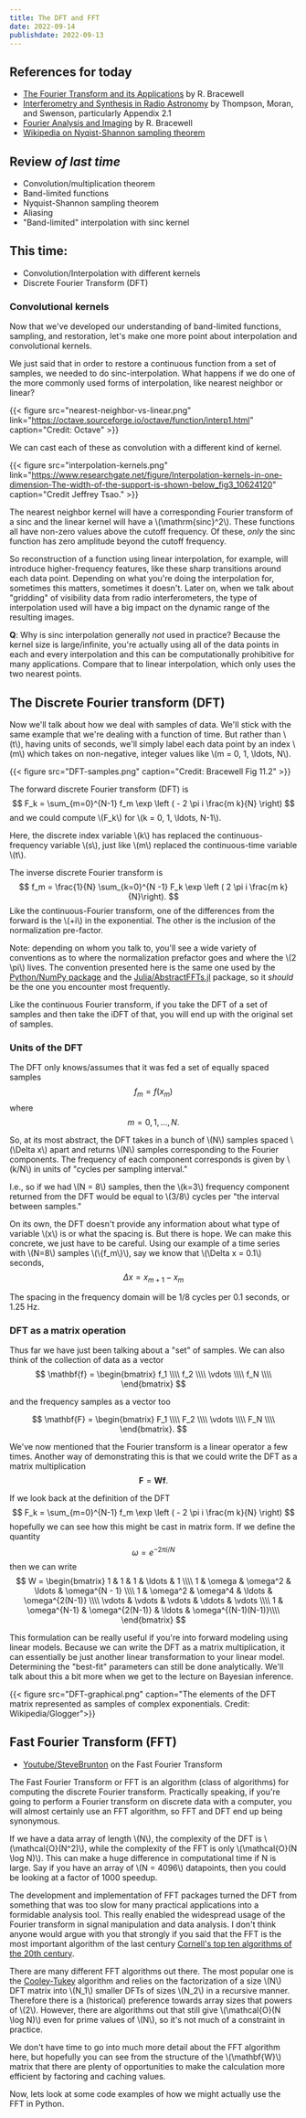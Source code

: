```yaml
---
title: The DFT and FFT
date: 2022-09-14
publishdate: 2022-09-13
---
```


## References for today

* [The Fourier Transform and its Applications](https://catalog.libraries.psu.edu/catalog/2010095) by R. Bracewell
* [Interferometry and Synthesis in Radio Astronomy](https://catalog.libraries.psu.edu/catalog/20789467) by Thompson, Moran, and Swenson, particularly Appendix 2.1
* [Fourier Analysis and Imaging](https://catalog.libraries.psu.edu/catalog/34517505) by R. Bracewell
* [Wikipedia on Nyqist-Shannon sampling theorem](https://en.wikipedia.org/wiki/Nyquist%E2%80%93Shannon_sampling_theorem)

## Review *of last time*

* Convolution/multiplication theorem
* Band-limited functions
* Nyquist-Shannon sampling theorem
* Aliasing
* "Band-limited" interpolation with sinc kernel

## This time:

* Convolution/Interpolation with different kernels
* Discrete Fourier Transform (DFT)


### Convolutional kernels

Now that we've developed our understanding of band-limited functions, sampling, and restoration, let's make one more point about interpolation and convolutional kernels.

We just said that in order to restore a continuous function from a set of samples, we needed to do sinc-interpolation. What happens if we do one of the more commonly used forms of interpolation, like nearest neighbor or linear?

{{< figure src="nearest-neighbor-vs-linear.png" link="https://octave.sourceforge.io/octave/function/interp1.html" caption="Credit: Octave" >}}

We can cast each of these as convolution with a different kind of kernel.

{{< figure src="interpolation-kernels.png" link="https://www.researchgate.net/figure/Interpolation-kernels-in-one-dimension-The-width-of-the-support-is-shown-below_fig3_10624120" caption="Credit Jeffrey Tsao." >}}

The nearest neighbor kernel will have a corresponding Fourier transform of a sinc and the linear kernel will have a \\(\mathrm{sinc}^2\\). These functions all have non-zero values above the cutoff frequency. Of these, *only* the sinc function has zero amplitude beyond the cutoff frequency.

So reconstruction of a function using linear interpolation, for example, will introduce higher-frequency features, like these sharp transitions around each data point. Depending on what you're doing the interpolation for, sometimes this matters, sometimes it doesn't. Later on, when we talk about "gridding" of visibility data from radio interferometers, the type of interpolation used will have a big impact on the dynamic range of the resulting images.

**Q**: Why is sinc interpolation generally *not* used in practice? Because the kernel size is large/infinite, you're actually using all of the data points in each and every interpolation and this can be computationally prohibitive for many applications. Compare that to linear interpolation, which only uses the two nearest points.


## The Discrete Fourier transform (DFT)

Now we'll talk about how we deal with samples of data. We'll stick with the same example that we're dealing with a function of time. But rather than \\(t\\), having units of seconds, we'll simply label each data point by an index \\(m\\) which takes on non-negative, integer values like \\(m = 0, 1, \ldots, N\\).

{{< figure src="DFT-samples.png" caption="Credit: Bracewell Fig 11.2" >}}

The forward discrete Fourier transform (DFT) is
$$
F_k = \sum_{m=0}^{N-1} f_m \exp \left ( - 2 \pi i \frac{m k}{N} \right)
$$
and we could compute \\(F_k\\) for \\(k = 0, 1, \ldots, N-1\\).

Here, the discrete index variable \\(k\\) has replaced the continuous-frequency variable \\(s\\), just like \\(m\\) replaced the continuous-time variable \\(t\\).

The inverse discrete Fourier transform is
$$
f_m = \frac{1}{N} \sum_{k=0}^{N -1} F_k \exp \left ( 2 \pi i \frac{m k}{N}\right).
$$
Like the continuous-Fourier transform, one of the differences from the forward is the \\(+i\\) in the exponential. The other is the inclusion of the normalization pre-factor.

Note: depending on whom you talk to, you'll see a wide variety of conventions as to where the normalization prefactor goes and where the \\(2 \pi\\) lives. The convention presented here is the same one used by the [Python/NumPy package](https://numpy.org/doc/stable/reference/routines.fft.html#module-numpy.fft) and the [Julia/AbstractFFTs.jl](https://juliamath.github.io/AbstractFFTs.jl/stable/api/#Public-Interface) package, so it *should* be the one you encounter most frequently.

Like the continuous Fourier transform, if you take the DFT of a set of samples and then take the iDFT of that, you will end up with the original set of samples.

### Units of the DFT

The DFT only knows/assumes that it was fed a set of equally spaced samples
$$
f_m = f(x_m)
$$
where
$$
m = 0, 1, \ldots, N.
$$

So, at its most abstract, the DFT takes in a bunch of \\(N\\) samples spaced \\(\Delta x\\) apart and returns \\(N\\) samples corresponding to the Fourier components. The frequency of each component corresponds is given by \\(k/N\\) in units of "cycles per sampling interval."

I.e., so if we had \\(N = 8\\) samples, then the \\(k=3\\) frequency component returned from the DFT would be equal to \\(3/8\\) cycles per "the interval between samples."

On its own, the DFT doesn't provide any information about what type of variable \\(x\\) is or what the spacing is. But there is hope. We can make this concrete, we just have to be careful. Using our example of a time series with \\(N=8\\) samples \\(\\{f_m\\}\\), say we know that \\(\Delta x = 0.1\\) seconds,
$$
\Delta x = x_{m+1} -x_m
$$

The spacing in the frequency domain will be 1/8 cycles per 0.1 seconds, or 1.25 Hz.

### DFT as a matrix operation 

Thus far we have just been talking about a "set" of samples. We can also think of the collection of data as a vector
$$
\mathbf{f} =
    \begin{bmatrix}
    f_1 \\\\
    f_2 \\\\
    \vdots \\\\
    f_N \\\\
    \end{bmatrix} 
$$

and the frequency samples as a vector too

$$
\mathbf{F} = 
\begin{bmatrix}
    F_1 \\\\
    F_2 \\\\
    \vdots \\\\
    F_N \\\\
    \end{bmatrix}.
$$

We've now mentioned that the Fourier transform is a linear operator a few times. Another way of demonstrating this is that we could write the DFT as a matrix multiplication 
$$
\mathbf{F} = \mathbf{W} \mathbf{f}.
$$

If we look back at the definition of the DFT 
$$
F_k = \sum_{m=0}^{N-1} f_m \exp \left ( - 2 \pi i \frac{m k}{N} \right)
$$
hopefully we can see how this might be cast in matrix form. If we define the quantity
$$
\omega = e^{- 2 \pi i / N}
$$
then we can write
$$
W = \begin{bmatrix}
1 & 1 & 1 & \ldots & 1 \\\\
1 & \omega & \omega^2 & \ldots & \omega^{N - 1} \\\\
1 & \omega^2 & \omega^4 & \ldots & \omega^{2(N-1)} \\\\
\vdots & \vdots & \vdots & \ddots & \vdots \\\\
1 & \omega^{N-1} & \omega^{2(N-1)} & \ldots & \omega^{(N-1)(N-1)}\\\\
\end{bmatrix}
$$

This formulation can be really useful if you're into forward modeling using linear models. Because we can write the DFT as a matrix multiplication, it can essentially be just another linear transformation to your linear model. Determining the "best-fit" parameters can still be done analytically. We'll talk about this a bit more when we get to the lecture on Bayesian inference.

{{< figure src="DFT-graphical.png" caption="The elements of the DFT matrix represented as samples of complex exponentials. Credit: Wikipedia/Glogger">}}

## Fast Fourier Transform (FFT)

* [Youtube/SteveBrunton](https://www.youtube.com/watch?v=E8HeD-MUrjY&ab_channel=SteveBrunton) on the Fast Fourier Transform

The Fast Fourier Transform or FFT is an algorithm (class of algorithms) for computing the discrete Fourier transform. Practically speaking, if you're going to perform a Fourier transform on discrete data with a computer, you will almost certainly use an FFT algorithm, so FFT and DFT end up being synonymous. 

If we have a data array of length \\(N\\), the complexity of the DFT is \\(\mathcal{O}(N^2)\\), while the complexity of the FFT is only \\(\mathcal{O}(N \log N)\\). This can make a huge difference in computational time if N is large. Say if you have an array of \\(N = 4096\\) datapoints, then you could be looking at a factor of 1000 speedup.

The development and implementation of FFT packages turned the DFT from something that was too slow for many practical applications into a formidable analysis tool. This really enabled the widespread usage of the Fourier transform in signal manipulation and data analysis.  I don't think anyone would argue with you that strongly if you said that the FFT is the most important algorithm of the last century [Cornell's top ten algorithms of the 20th century](http://pi.math.cornell.edu/~ajt/presentations/TopTenAlgorithms.pdf). 

There are many different FFT algorithms out there. The most popular one is the [Cooley-Tukey](https://en.wikipedia.org/wiki/Cooley%E2%80%93Tukey_FFT_algorithm) algorithm and relies on the factorization of a size \\(N\\) DFT matrix into \\(N_1\\) smaller DFTs of sizes \\(N_2\\) in a recursive manner. Therefore there is a (historical) preference towards array sizes that powers of \\(2\\). However, there are algorithms out that still give \\(\mathcal{O}(N \log N)\\) even for prime values of \\(N\\), so it's not much of a constraint in practice.

We don't have time to go into much more detail about the FFT algorithm here, but hopefully you can see from the structure of the \\(\mathbf{W}\\) matrix that there are plenty of opportunities to make the calculation more efficient by factoring and caching values.

Now, lets look at some code examples of how we might actually use the FFT in Python.